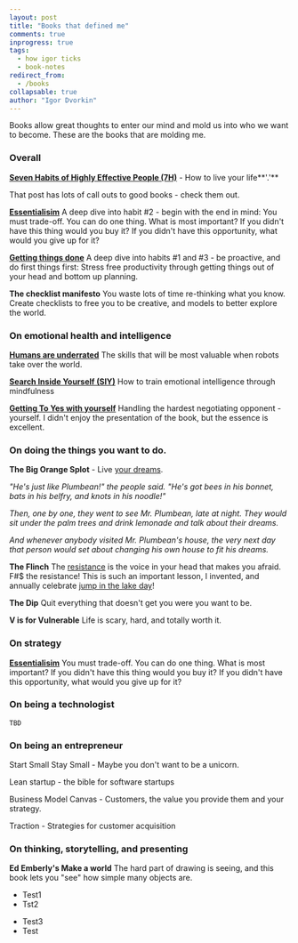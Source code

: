 ```yaml
---
layout: post
title: "Books that defined me"
comments: true
inprogress: true
tags:
  - how igor ticks
  - book-notes
redirect_from:
  - /books
collapsable: true
author: "Igor Dvorkin"
---
```


Books allow great thoughts to enter our mind and mold us into who we want to become. These are the books that are molding me.

### Overall

**[Seven Habits of Highly Effective People (7H)](/7-habits)** - How to live your life**'.'**

That post has lots of call outs to good books - check them out.

**[Essentialisim](/essentialism)** A deep dive into habit #2 - begin with the end in mind: You must trade-off. You can do one thing. What is most important? If you didn't have this thing would you buy it? If you didn't have this opportunity, what would you give up for it?

**[Getting things done](/gtd)** A deep dive into habits #1 and #3 - be proactive, and do first things first: Stress free productivity through getting things out of your head and bottom up planning.

**The checklist manifesto** You waste lots of time re-thinking what you know. Create checklists to free you to be creative, and models to better explore the world.

### On emotional health and intelligence

**[Humans are underrated](/humans-are-underrated)** The skills that will be most valuable when robots take over the world.

**[Search Inside Yourself (SIY)](/search-inside-yourself)** How to train emotional intelligence through mindfulness

**[Getting To Yes with yourself](/getting-to-yes-with-yourself)** Handling the hardest negotiating opponent - yourself. I didn't enjoy the presentation of the book, but the essence is excellent.

### On doing the things you want to do.

**The Big Orange Splot** - Live [your dreams](https://www.youtube.com/watch?v=5cPfjzYJcok).

_"He's just like Plumbean!" the people said. "He's got bees in his bonnet, bats in his belfry, and knots in his noodle!"_

_Then, one by one, they went to see Mr. Plumbean, late at night. They would sit under the palm trees and drink lemonade and talk about their dreams._

_And whenever anybody visited Mr. Plumbean's house, the very next day that person would set about changing his own house to fit his dreams._

**The Flinch** The [resistance](/resistance) is the voice in your head that makes you afraid. F#\$ the resistance! This is such an important lesson, I invented, and annually celebrate [jump in the lake day](https://ig66.blogspot.com/search/label/jump_in_lake_day)!

**The Dip** Quit everything that doesn't get you were you want to be.

**V is for Vulnerable** Life is scary, hard, and totally worth it.

### On strategy

**[Essentialisim](/essentialism)** You must trade-off. You can do one thing. What is most important? If you didn't have this thing would you buy it? If you didn't have this opportunity, what would you give up for it?

### On being a technologist

    TBD

### On being an entrepreneur

Start Small Stay Small - Maybe you don't want to be a unicorn.

Lean startup - the bible for software startups

Business Model Canvas - Customers, the value you provide them and your strategy.

Traction - Strategies for customer acquisition

### On thinking, storytelling, and presenting

**Ed Emberly's Make a world** The hard part of drawing is seeing, and this book lets you "see" how simple many objects are.

- Test1
- Tst2

* Test3
* Test
